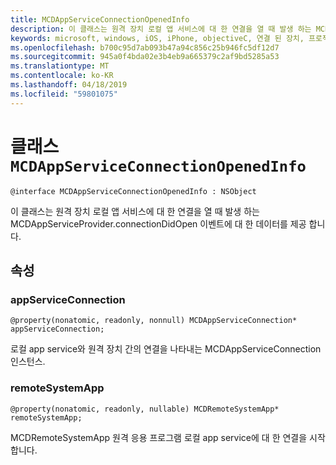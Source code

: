 ```yaml
---
title: MCDAppServiceConnectionOpenedInfo
description: 이 클래스는 원격 장치 로컬 앱 서비스에 대 한 연결을 열 때 발생 하는 MCDAppServiceProvider.connectionDidOpen 이벤트에 대 한 데이터를 제공 합니다.
keywords: microsoft, windows, iOS, iPhone, objectiveC, 연결 된 장치, 프로젝트 로마
ms.openlocfilehash: b700c95d7ab093b47a94c856c25b946fc5df12d7
ms.sourcegitcommit: 945a0f4bda02e3b4eb9a665379c2af9bd5285a53
ms.translationtype: MT
ms.contentlocale: ko-KR
ms.lasthandoff: 04/18/2019
ms.locfileid: "59801075"
---
```

# <a name="class-mcdappserviceconnectionopenedinfo"></a>클래스 `MCDAppServiceConnectionOpenedInfo` 

```
@interface MCDAppServiceConnectionOpenedInfo : NSObject
```  

이 클래스는 원격 장치 로컬 앱 서비스에 대 한 연결을 열 때 발생 하는 MCDAppServiceProvider.connectionDidOpen 이벤트에 대 한 데이터를 제공 합니다.

## <a name="properties"></a>속성

### <a name="appserviceconnection"></a>appServiceConnection
`@property(nonatomic, readonly, nonnull) MCDAppServiceConnection* appServiceConnection;`

로컬 app service와 원격 장치 간의 연결을 나타내는 MCDAppServiceConnection 인스턴스.

### <a name="remotesystemapp"></a>remoteSystemApp
`@property(nonatomic, readonly, nullable) MCDRemoteSystemApp* remoteSystemApp;`

MCDRemoteSystemApp 원격 응용 프로그램 로컬 app service에 대 한 연결을 시작 합니다.